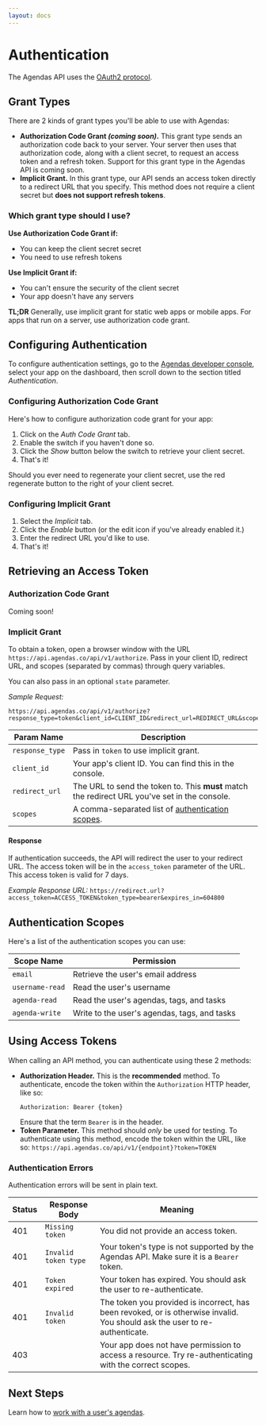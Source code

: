 ```yaml
---
layout: docs
---
```


# Authentication

The Agendas API uses the [OAuth2 protocol](https://oauth.net/2/).

## Grant Types

There are 2 kinds of grant types you'll be able to use with Agendas:
* **Authorization Code Grant *(coming soon)*.** This grant type sends an authorization code back to your server. Your server then uses that authorization code, along with a client secret, to request an access token and a refresh token. Support for this grant type in the Agendas API is coming soon.
* **Implicit Grant.** In this grant type, our API sends an access token directly to a redirect URL that you specify. This method does not require a client secret but **does not support refresh tokens**.

### Which grant type should I use?

**Use Authorization Code Grant if:**
* You can keep the client secret secret
* You need to use refresh tokens

**Use Implicit Grant if:**
* You can't ensure the security of the client secret
* Your app doesn't have any servers

**TL;DR** Generally, use implicit grant for static web apps or mobile apps. For apps that run on a server, use authorization code grant.

## Configuring Authentication

To configure authentication settings, go to the [Agendas developer console](https://app.agendas.co/#/console), select your app on the dashboard, then scroll down to the section titled *Authentication*.

### Configuring Authorization Code Grant

Here's how to configure authorization code grant for your app:
1. Click on the *Auth Code Grant* tab.
2. Enable the switch if you haven't done so.
3. Click the *Show* button below the switch to retrieve your client secret.
4. That's it!

Should you ever need to regenerate your client secret, use the red regenerate button to the right of your client secret.

### Configuring Implicit Grant
1. Select the *Implicit* tab.
2. Click the *Enable* button (or the edit icon if you've already enabled it.)
3. Enter the redirect URL you'd like to use.
4. That's it!

## Retrieving an Access Token

### Authorization Code Grant
Coming soon!

### Implicit Grant
To obtain a token, open a browser window with the URL `https://api.agendas.co/api/v1/authorize`. Pass in your client ID, redirect URL, and scopes (separated by commas) through query variables.

You can also pass in an optional `state` parameter.

*Sample Request:*
```
https://api.agendas.co/api/v1/authorize?response_type=token&client_id=CLIENT_ID&redirect_url=REDIRECT_URL&scopes=SCOPE,SCOPE
```

| Param Name | Description |
| --- | --- |
| `response_type` | Pass in `token` to use implicit grant. |
| `client_id` | Your app's client ID. You can find this in the console. |
| `redirect_url` | The URL to send the token to. This **must** match the redirect URL you've set in the console. |
| `scopes` | A comma-separated list of [authentication scopes](#authentication-scopes). |

#### Response

If authentication succeeds, the API will redirect the user to your redirect URL. The access token will be in the `access_token` parameter of the URL. This access token is valid for 7 days.

*Example Response URL:* `https://redirect.url?access_token=ACCESS_TOKEN&token_type=bearer&expires_in=604800`

## Authentication Scopes

Here's a list of the authentication scopes you can use:

| Scope Name | Permission |
| --- | --- |
| `email` | Retrieve the user's email address |
| `username-read` | Read the user's username |
| `agenda-read` | Read the user's agendas, tags, and tasks |
| `agenda-write` | Write to the user's agendas, tags, and tasks |

## Using Access Tokens
When calling an API method, you can authenticate using these 2 methods:
* **Authorization Header.** This is the **recommended** method. To authenticate, encode the token within the `Authorization` HTTP header, like so:
  ```
  Authorization: Bearer {token}
  ```
  Ensure that the term `Bearer` is in the header.
* **Token Parameter.** This method should *only* be used for testing. To authenticate using this method, encode the token within the URL, like so: `https://api.agendas.co/api/v1/{endpoint}?token=TOKEN`

### Authentication Errors
Authentication errors will be sent in plain text.

| Status | Response Body | Meaning |
| --- | --- | --- |
| 401 | `Missing token` | You did not provide an access token. |
| 401 | `Invalid token type` | Your token's type is not supported by the Agendas API. Make sure it is a `Bearer` token. |
| 401 | `Token expired` | Your token has expired. You should ask the user to re-authenticate. |
| 401 | `Invalid token` | The token you provided is incorrect, has been revoked, or is otherwise invalid. You should ask the user to re-authenticate.
| 403 | | Your app does not have permission to access a resource. Try re-authenticating with the correct scopes.

## Next Steps
Learn how to [work with a user's agendas](agendas).
